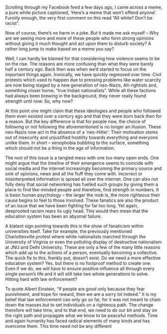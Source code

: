 <!-- TITLE: Seven Billion Orange PIPS -->
<!-- SUBTITLE: The why and how of fanaticism -->

Scrolling through my Facebook feed a few days ago, I came across a meme, a pure white picture captioned, ‘Here’s a meme that won’t offend anyone’. Funnily enough, the very first comment on this read “All white? Don’t be racist”. 

Now of course, there’s no harm in a joke. But it made me ask myself – Why are we seeing more and more of these people who form strong opinions without giving it much thought and act upon them to disturb society? A rather long jump to make based on a meme you say?

Well, I can hardly be blamed for that considering how violence seems to be on the rise. The reasons are more confusing than what they were barely half a century ago. Back then was when we’d started to focus on the important things again. Ironically, we have quickly regressed over time. Civil protests which used to happen due to pressing problems like water scarcity are now being staged by a new generation of neo-Nazis, Alt-rightists and, something closer home, “true Indian nationalists”. While all these factions had always been brewing in the background, they never really found strength until now. So, why now? 

At this point one might claim that these ideologies and people who followed them even existed over a century ago and that they were born back then for a reason. But the key difference is that for people now, the choice of following or not following the aforementioned is no longer an illusion. These neo-Nazis now act in the absence of a ‘neo-Hitler’. Their motivation stems out of insecurity and unjustified hostility towards everything and everyone unlike them. In short – xenophobia bubbling to the surface, something which should not be a thing in the age of information. 

The root of this issue is a tangled mess with one too many open ends. One might argue that the timeline of their emergence seems to coincide with social media and the internet increasingly becoming the primary source and sink of opinions, news and all the fluff they come with. Incorrect or misinterpreted information is spread all over the internet. One can also not fully deny that social networking has fuelled such groups by giving them a place to find like-minded people and therefore, find strength in numbers. It is basic human psychology – the larger the mob is, the more righteous their cause begins to feel to those involved. These fanatics are also the product of an issue that we have been fighting for far too long. Yet again, deeprooted racism rears its ugly head. This would then mean that the education system has been an abysmal failure. 

A blatant sign pointing towards this is the show of fanaticism within universities itself. Take for example, the previously mentioned Charlottesville protest where white nationalists marched through the University of Virginia or even the polluting display of destructive nationalism at JNU and Delhi University. These are only a few of the many little reasons which add up to the actions of a person, eventually becoming a collective. The quick fix to this, frankly put, doesn’t exist. Do we need a more effective education system? Yes, but there is no foolproof method to create one. Even if we do, we will have to ensure positive influence all through every single person’s life and it will still take two whole generations to solve. Hitting hard with law enforcement? 

To quote Albert Einstein, “If people are good only because they fear punishment, and hope for reward, then we are a sorry lot indeed.” It is my belief that law enforcement can only go so far, for it was not meant to chain down the masses but to set individuals on a righteous path. The change therefore will take time, and to that end, we need to do our bit and stay on the right path and propagate what we know to be peaceful methods. Time and again humanity has faced radical elements of many kinds and has overcome them. This time need not be any different